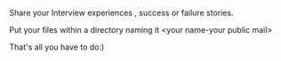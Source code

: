 Share your Interview experiences , success or failure stories.

Put your files within a directory naming it <your name-your public mail\>

That's all you have to do:)
